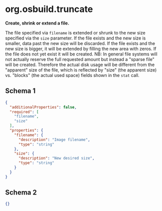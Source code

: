 
# org.osbuild.truncate

**Create, shrink or extend a file.**

The file specified via `filename` is extended or shrunk to the
new size specified via the `size` parameter. If the file exists
and the new size is smaller, data past the new size will be
discarded. If the file exists and the new size is bigger, it
will be extended by filling the new area with zeros.
If the file does not yet exist it will be created.
NB: In general file systems will not actually reserve the full
requested amount but instead a "sparse file" will be created.
Therefore the actual disk usage will be different from the
"apparent" size of the file, which is reflected by "size" (the
apparent size) vs. "blocks" (the actual used space) fields
shown in the `stat` call.

## Schema 1

```json
{
  "additionalProperties": false,
  "required": [
    "filename",
    "size"
  ],
  "properties": {
    "filename": {
      "description": "Image filename",
      "type": "string"
    },
    "size": {
      "description": "New desired size",
      "type": "string"
    }
  }
}
```

## Schema 2

```json
{}
```
